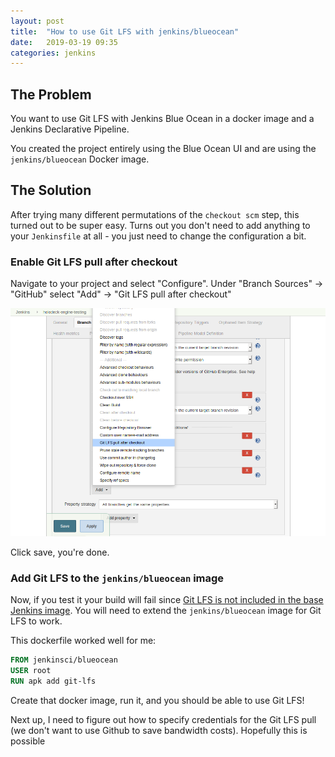 ```yaml
---
layout: post
title:  "How to use Git LFS with jenkins/blueocean"
date:   2019-03-19 09:35
categories: jenkins
---
```

## The Problem
You want to use Git LFS with Jenkins Blue Ocean in a docker image and a Jenkins Declarative Pipeline.

You created the project entirely using the Blue Ocean UI and are using the `jenkins/blueocean` Docker image.

## The Solution
After trying many different permutations of the `checkout scm` step, this turned out to be super easy. Turns out you don't need to add anything to your `Jenkinsfile` at all - you just need to change the configuration a bit.

### Enable Git LFS pull after checkout
Navigate to your project and select "Configure". Under "Branch Sources" -> "GitHub" select "Add" -> "Git LFS pull after checkout"

<img src="/assets/posts/2019-03-19-jenkins-pipeline-git-lfs/jenkins_scrot.png" alt="Screenshot of selecting the Git LFS Pull option in the Jenkins UI. If you're blind, sorry">

Click save, you're done.

### Add Git LFS to the `jenkins/blueocean` image
Now, if you test it your build will fail since [Git LFS is not included in the base Jenkins image](https://github.com/jenkinsci/docker/pull/552). You will need to extend the `jenkins/blueocean` image for Git LFS to work.

This dockerfile worked well for me:

```dockerfile
FROM jenkinsci/blueocean
USER root
RUN apk add git-lfs
```

Create that docker image, run it, and you should be able to use Git LFS!

Next up, I need to figure out how to specify credentials for the Git LFS pull (we don't want to use Github to save bandwidth costs). Hopefully this is possible